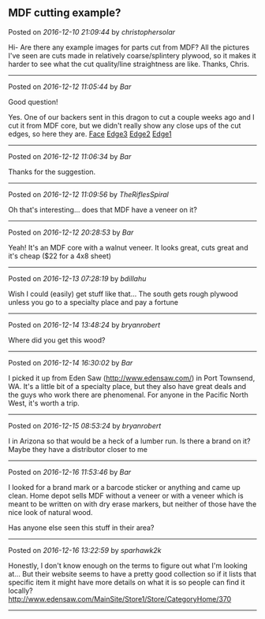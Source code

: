 ## MDF cutting example?
Posted on *2016-12-10 21:09:44* by *christophersolar*

Hi-
Are there any example images for parts cut from MDF? All the pictures I've seen are cuts made in relatively coarse/splintery plywood, so it makes it harder to see what the cut quality/line straightness are like.
Thanks, Chris.

---

Posted on *2016-12-12 11:05:44* by *Bar*

Good question!

Yes. One of our backers sent in this dragon to cut a couple weeks ago and I cut it from MDF core, but we didn't really show any close ups of the cut edges, so here they are.  [Face](//muut.com/u/maslowcnc/s3/:maslowcnc:Xrb5:face.jpg.jpg)  [Edge3](//muut.com/u/maslowcnc/s3/:maslowcnc:kXu0:edge3.jpg.jpg)  [Edge2](//muut.com/u/maslowcnc/s3/:maslowcnc:dxVQ:edge2.jpg.jpg)  [Edge1](//muut.com/u/maslowcnc/s3/:maslowcnc:PFK5:edge1.jpg.jpg)

---

Posted on *2016-12-12 11:06:34* by *Bar*

Thanks for the suggestion.

---

Posted on *2016-12-12 11:09:56* by *TheRiflesSpiral*

Oh that's interesting... does that MDF have a veneer on it?

---

Posted on *2016-12-12 20:28:53* by *Bar*

Yeah! It's an MDF core with a walnut veneer. It looks great, cuts great and it's cheap ($22 for a 4x8 sheet)

---

Posted on *2016-12-13 07:28:19* by *bdillahu*

Wish I could (easily) get stuff like that... The south gets rough plywood unless you go to a specialty place and pay a fortune

---

Posted on *2016-12-14 13:48:24* by *bryanrobert*

Where did you get this wood?

---

Posted on *2016-12-14 16:30:02* by *Bar*

I picked it up from Eden Saw (http://www.edensaw.com/) in Port Townsend, WA. It's a little bit of a specialty place, but they also have great deals and the guys who work there are phenomenal. For anyone in the Pacific North West, it's worth a trip.

---

Posted on *2016-12-15 08:53:24* by *bryanrobert*

I in Arizona so that would be a heck of a lumber run. Is there a brand on it? Maybe they have a distributor closer to me

---

Posted on *2016-12-16 11:53:46* by *Bar*

I looked for a brand mark or a barcode sticker or anything and came up clean. Home depot sells MDF without a veneer or with a veneer which is meant to be written on with dry erase markers, but neither of those have the nice look of natural wood.

Has anyone else seen this stuff in their area?

---

Posted on *2016-12-16 13:22:59* by *sparhawk2k*

Honestly, I don't know enough on the terms to figure out what I'm looking at... But their website seems to have a pretty good collection so if it lists that specific item it might have more details on what it is so people can find it locally? http://www.edensaw.com/MainSite/Store1/Store/CategoryHome/370

---

